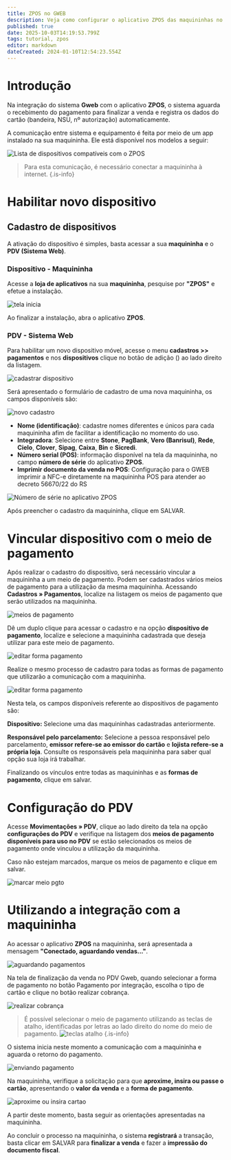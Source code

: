 ```yaml
---
title: ZPOS no GWEB
description: Veja como configurar o aplicativo ZPOS das maquininhas no GWEB
published: true
date: 2025-10-03T14:19:53.799Z
tags: tutorial, zpos
editor: markdown
dateCreated: 2024-01-10T12:54:23.554Z
---
```


# Introdução

Na integração do sistema **Gweb** com o aplicativo **ZPOS**, o sistema aguarda o recebimento do pagamento para finalizar a venda e registra os dados do cartão (bandeira, NSU, nº autorização) automaticamente. 

A comunicação entre sistema e equipamento é feita por meio de um app instalado na sua maquininha. Ele está disponível nos modelos a seguir:


![Lista de dispositivos compatíveis com o ZPOS](/config/ferramentas/maquininhas_.png)

>Para esta comunicação, é necessário conectar a maquininha à internet.
{.is-info}

# Habilitar novo dispositivo

## Cadastro de dispositivos

A ativação do dispositivo é simples, basta acessar a sua **maquininha** e o **PDV (Sistema Web)**.

### Dispositivo - Maquininha

Acesse a **loja de aplicativos** na sua **maquininha**, pesquise por **"ZPOS"** e efetue a instalação.

![tela inicia](/config/ferramentas/inicial3.png)

Ao finalizar a instalação, abra o aplicativo **ZPOS**.

### PDV - Sistema Web

Para habilitar um novo dispositivo móvel, acesse o menu **cadastros >> pagamentos** e nos **dispositivos** clique no botão de adição (<em class="mdi mdi-plus-circle"></em>) ao lado direito da listagem.

![cadastrar dispositivo](/config/ferramentas/cad-dispositivo01.png)

Será apresentado o formulário de cadastro de uma nova maquininha, os campos disponíveis são:

![novo cadastro](/config/ferramentas/cad-dispositivo02.png)

- **Nome (identificação)**: cadastre nomes diferentes e únicos para cada maquininha afim de facilitar a identificação no momento do uso.
- **Integradora**: Selecione entre **Stone**, **PagBank**, **Vero (Banrisul)**, **Rede**, **Cielo**, **Clover**, **Sipag**, **Caixa**, **Bin** e **Sicredi**.
- **Número serial (POS)**: informação disponível na tela da maquininha, no campo **número de série** do aplicativo **ZPOS**.
- **Imprimir documento da venda no POS**: Configuração para o GWEB imprimir a NFC-e diretamente na maquininha POS para atender ao decreto 56670/22 do RS 

![Número de série no aplicativo ZPOS](/config/ferramentas/numero_serie.png)

Após preencher o cadastro da maquininha, clique em <span class="mat-button">SALVAR</span>.

# Vincular dispositivo com o meio de pagamento

Após realizar o cadastro do dispositivo, será necessário vincular a maquininha a um meio de pagamento. Podem ser cadastrados vários meios de pagamento para a utilização da mesma maquininha.
Acessando **Cadastros » Pagamentos**, localize na listagem os meios de pagamento que serão utilizados na maquininha.

![meios de pagamento](/config/ferramentas/meio-pgto-vero-01.png)

Dê um duplo clique para acessar o cadastro e na opção **dispositivo de pagamento**, localize e selecione a maquininha cadastrada que deseja utilizar para este meio de pagamento.

![editar forma pagamento](/config/ferramentas/form-pgto-vero-01.png)

Realize o mesmo processo de cadastro para todas as formas de pagamento que utilizarão a comunicação com a maquininha.

![editar forma pagamento](/config/ferramentas/form-pgto-vero-02.png)

Nesta tela, os campos disponíveis referente ao dispositivos de pagamento são:

**Dispositivo:** Selecione uma das maquininhas cadastradas anteriormente.

**Responsável pelo parcelamento:** Selecione a pessoa responsável pelo parcelamento, **emissor refere-se ao emissor do cartão** e **lojista refere-se a própria loja**. Consulte os responsáveis pela maquininha para saber qual opção sua loja irá trabalhar.

Finalizando os vínculos entre todas as maquininhas e as **formas de pagamento**, clique em <span class="mat-button mat-accent">salvar</span>.

# Configuração do PDV

Acesse **Movimentações » PDV**, clique ao lado direito da tela na opção **configurações do PDV** e verifique na listagem dos **meios de pagamento disponíveis para uso no PDV** se estão selecionados os meios de pagamento onde vinculou a utilização da maquininha.

Caso não estejam marcados, marque os meios de pagamento e clique em <span class="mat-button mat-accent">salvar</span>.

![marcar meio pgto](/config/ferramentas/marcar-meio-pgto-vero.png)

# Utilizando a integração com a maquininha

Ao acessar o aplicativo **ZPOS** na maquininha, será apresentada a mensagem **"Conectado, aguardando vendas..."**.

![aguardando pagamentos](/config/ferramentas/aguardando-pgto3.png)

Na tela de finalização da venda no PDV Gweb, quando selecionar a forma de pagamento no botão <span class="mat-button"><em class= "mdi mdi-cash" ></em> Pagamento por integração</span>, escolha o tipo de cartão e clique no botão <span class="mat-button mdi ">realizar cobrança</span>.

![realizar cobrança](/config/ferramentas/venda02-vero.png)

> É possível selecionar o meio de pagamento utilizando as teclas de atalho, identificadas por letras ao lado direito do nome do meio de pagamento.
![teclas atalho](/config/ferramentas/venda03-vero.png)
{.is-info}

O sistema inicia neste momento a comunicação com a maquininha e aguarda o retorno do pagamento.

![enviando pagamento](/config/ferramentas/venda04-vero.png)

Na maquininha, verifique a solicitação para que **aproxime, insira ou passe o cartão**, apresentando o **valor da venda** e a **forma de pagamento**.

![aproxime ou insira cartao](/config/ferramentas/inserir-cartao-vero3.png)

A partir deste momento, basta seguir as orientações apresentadas na maquininha. 

Ao concluir o processo na maquininha, o sistema **registrará** a transação, basta clicar em <span class="mat-button mat-accent">SALVAR</span> para **finalizar a venda** e fazer a **impressão do documento fiscal**.
